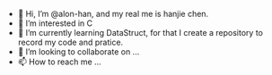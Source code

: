 - 👋 Hi, I’m @alon-han, and my real me is hanjie chen.
- 👀 I’m interested in C
- 🌱 I’m currently learning DataStruct, for that I create a repository to record my code and pratice.
- 💞️ I’m looking to collaborate on ...
- 📫 How to reach me ...

<!---
alon-han/alon-han is a ✨ special ✨ repository because its `README.md` (this file) appears on your GitHub profile.
You can click the Preview link to take a look at your changes.
--->
